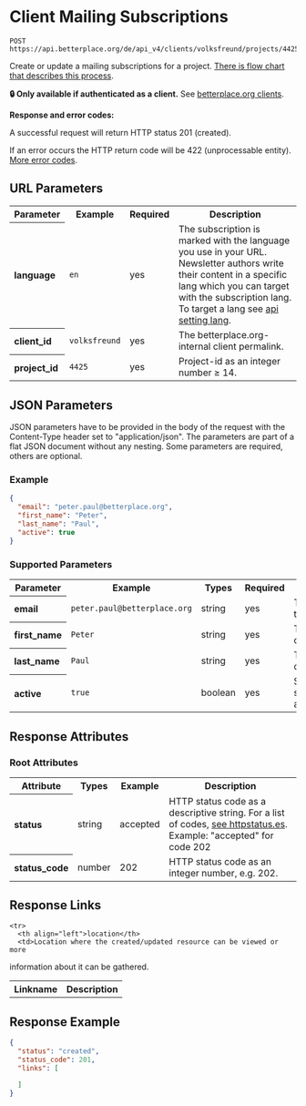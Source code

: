 
# Client Mailing Subscriptions

```Rebol
POST https://api.betterplace.org/de/api_v4/clients/volksfreund/projects/4425/mailing_subscriptions.json
```

Create or update a mailing subscriptions for a project.
[There is flow chart that describes this process](http://ixwphj.axshare.com/user-subscriptions-flow.html).

**:lock: Only available if authenticated as a client.**
See [betterplace.org clients](../README.md#client-api).

**Response and error codes:**

A successful request will return HTTP status 201 (created).

If an error occurs the HTTP return code will be 422 (unprocessable
entity). [More error codes](../README.md#http-status-codes).


## URL Parameters

<table>
  <tr>
    <th>Parameter</th>
    <th>Example</th>
    <th>Required</th>
    <th>Description</th>
  </tr>
  <tr>
    <th align="left">language</th>
    <td><code>en</code></td>
    <td>yes</td>
    <td>The subscription is marked with the language you use in your URL.
Newsletter authors write their content in a specific lang which you can
target with the subscription lang. To target a lang see
<a href="../README.md#addressing-the-locale-of-a-resource">api setting lang</a>.
</td>
  </tr>
  <tr>
    <th align="left">client_id</th>
    <td><code>volksfreund</code></td>
    <td>yes</td>
    <td>The betterplace.org-internal client permalink.</td>
  </tr>
  <tr>
    <th align="left">project_id</th>
    <td><code>4425</code></td>
    <td>yes</td>
    <td>Project-id as an integer number ≥ 14.</td>
  </tr>
</table>

## JSON Parameters

JSON parameters have to be provided in the body of the request with the
Content-Type header set to "application/json". The parameters are part of a
flat JSON document without any nesting. Some parameters are required, others
are optional.

### Example

```json
{
  "email": "peter.paul@betterplace.org",
  "first_name": "Peter",
  "last_name": "Paul",
  "active": true
}
```

### Supported Parameters

<table>
  <tr>
    <th>Parameter</th>
    <th>Example</th>
    <th>Types</th>
    <th>Required</th>
    <th>Description</th>
  </tr>
  <tr>
    <th align="left">email</th>
    <td><code>peter.paul@betterplace.org</code></td>
    <td>string</td>
    <td>yes</td>
    <td>The email of the user</td>
  </tr>
  <tr>
    <th align="left">first_name</th>
    <td><code>Peter</code></td>
    <td>string</td>
    <td>yes</td>
    <td>The first name of the user</td>
  </tr>
  <tr>
    <th align="left">last_name</th>
    <td><code>Paul</code></td>
    <td>string</td>
    <td>yes</td>
    <td>The last name of the user</td>
  </tr>
  <tr>
    <th align="left">active</th>
    <td><code>true</code></td>
    <td>boolean</td>
    <td>yes</td>
    <td>State of the subscription: active/inactive</td>
  </tr>
</table>

## Response Attributes

### Root Attributes

  <table>
    <tr>
      <th>Attribute</th>
      <th>Types</th>
      <th>Example</th>
      <th>Description</th>
    </tr>
    <tr>
      <th align="left">status</th>
      <td>string</td>
      <td>accepted</td>
      <td>HTTP status code as a descriptive string.
For a list of codes, <a href="http://httpstatus.es/">see httpstatus.es</a>.
Example: "accepted" for code 202
</td>
    </tr>
    <tr>
      <th align="left">status_code</th>
      <td>number</td>
      <td>202</td>
      <td>HTTP status code as an integer number, e.g. 202.
</td>
    </tr>
  </table>
</table>

## Response Links

<table>
  <tr>
    <th>Linkname</th>
    <th>Description</th>
  </tr>

    <tr>
      <th align="left">location</th>
      <td>Location where the created/updated resource can be viewed or more
information about it can be gathered.
</td>
    </tr>
</table>

## Response Example

```json
{
  "status": "created",
  "status_code": 201,
  "links": [

  ]
}
```

